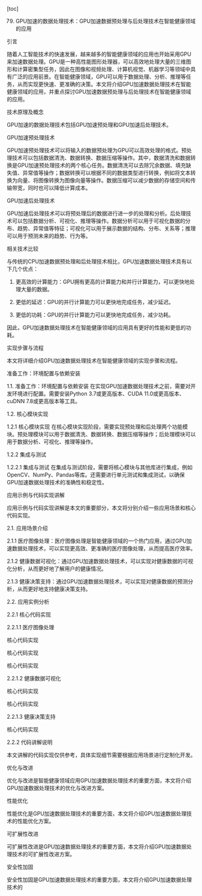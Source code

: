 
[toc]                    
                
                
79. GPU加速的数据处理技术：GPU加速数据预处理与后处理技术在智能健康领域的应用

引言

随着人工智能技术的快速发展，越来越多的智能健康领域的应用也开始采用GPU来加速数据处理。GPU是一种高性能图形处理器，可以高效地处理大量的三维图形和计算密集型任务，因此在图像和视频处理、计算机视觉、机器学习等领域中具有广泛的应用前景。在智能健康领域，GPU可以用于数据处理、分析、推理等任务，从而实现更快速、更准确的决策。本文将介绍GPU加速数据处理技术在智能健康领域的应用，并重点探讨GPU加速数据预处理与后处理技术在智能健康领域的应用。

技术原理及概念

GPU加速的数据处理技术包括GPU加速预处理和GPU加速后处理技术。

GPU加速预处理技术

GPU加速预处理技术可以将输入的数据预处理为GPU可以高效处理的格式。预处理技术可以包括数据清洗、数据转换、数据压缩等操作。其中，数据清洗和数据转换是GPU加速预处理技术的两个核心任务。数据清洗可以去除冗余数据、填充缺失值、异常值等操作；数据转换可以根据不同的数据类型进行转换，例如将文本转换为向量、将图像转换为图像向量等操作。数据压缩可以减少数据的存储空间和传输带宽，同时也可以降低计算成本。

GPU加速后处理技术

GPU加速后处理技术可以将预处理后的数据进行进一步的处理和分析。后处理技术可以包括数据分析、可视化、推理等操作。数据分析可以用于可视化数据的分布、趋势、异常值等特征；可视化可以用于展示数据的结构、分布、关系等；推理可以用于预测未来的趋势、行为等。

相关技术比较

与传统的CPU加速数据预处理和后处理技术相比，GPU加速数据处理技术具有以下几个优点：

1. 更高效的计算能力：GPU拥有更高的计算能力和并行计算能力，可以更快地处理大量的数据。

2. 更低的延迟：GPU的并行计算能力可以更快地完成任务，减少延迟。

3. 更低的功耗：GPU的并行计算能力可以更快地完成任务，减少功耗。

因此，GPU加速数据处理技术在智能健康领域的应用具有更好的性能和更低的功耗。

实现步骤与流程

本文将详细介绍GPU加速数据处理技术在智能健康领域的实现步骤和流程。

准备工作：环境配置与依赖安装

1.1. 准备工作：环境配置与依赖安装
在实现GPU加速数据处理技术之前，需要对开发环境进行配置。需要安装Python 3.7或更高版本、CUDA 11.0或更高版本、 cuDNN 7.8或更高版本等工具。

1.2. 核心模块实现

1.2.1 核心模块实现
在核心模块实现阶段，需要实现预处理和后处理两个功能模块。预处理模块可以用于数据清洗、数据转换、数据压缩等操作；后处理模块可以用于数据分析、可视化、推理等操作。

1.2.2 集成与测试

1.2.2.1 集成与测试
在集成与测试阶段，需要将核心模块与其他库进行集成，例如OpenCV、NumPy、Pandas等库。还需要进行单元测试和集成测试，以确保GPU加速数据处理技术的准确性和稳定性。

应用示例与代码实现讲解

应用示例与代码实现讲解是本文的重要部分，本文将分别介绍一些应用场景和核心代码实现。

2.1. 应用场景介绍

2.1.1 医疗图像处理：医疗图像处理是智能健康领域的一个热门应用，通过GPU加速数据处理技术，可以实现更高效、更准确的医疗图像处理，从而提高医疗效率。

2.1.2 健康数据可视化：通过GPU加速数据处理技术，可以实现对健康数据的可视化分析，从而更好地了解用户的健康情况。

2.1.3 健康决策支持：通过GPU加速数据处理技术，可以实现对健康数据的预测分析，从而更好地支持健康决策支持。

2.2. 应用实例分析

2.2.1 核心代码实现

2.2.1.1 医疗图像处理

核心代码实现

核心代码实现

核心代码实现

2.2.1.2 健康数据可视化

核心代码实现

核心代码实现

2.2.1.3 健康决策支持

核心代码实现

2.2.2 代码讲解说明

本文讲解的代码实现仅供参考，具体实现细节需要根据应用场景进行定制化开发。

优化与改进

优化与改进是智能健康领域应用GPU加速数据处理技术的重要方面，本文将介绍GPU加速数据处理技术的优化与改进方案。

性能优化

性能优化是GPU加速数据处理技术的重要方面，本文将介绍GPU加速数据处理技术的性能优化方案。

可扩展性改进

可扩展性改进是GPU加速数据处理技术的重要方面，本文将介绍GPU加速数据处理技术的可扩展性改进方案。

安全性加固

安全性加固是GPU加速数据处理技术的重要方面，本文将介绍GPU加速数据处理技术的

